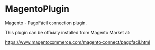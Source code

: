 MagentoPlugin
=============

Magento - PagoFácil connection plugin.

This plugin can be officialy installed from Magento Market at:

https://www.magentocommerce.com/magento-connect/pagofacil.html
